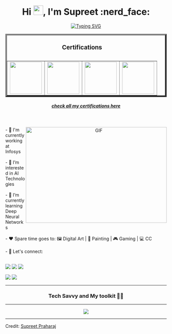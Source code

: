 <h1 align="center">Hi <img src="https://media.giphy.com/media/hvRJCLFzcasrR4ia7z/giphy.gif" width="30">, I'm Supreet :nerd_face:</h1>
<p align="center">
<a href="https://git.io/typing-svg" target="_blank"><img src="https://readme-typing-svg.demolab.com?font=Alkatra&size=22&pause=1000&color=00FFF5&center=true&width=650&lines=A+Data+Engineer%2C+Empowering+Solutions+through+Data+and+Tech;AI+Enthusiast%2C+Unleashing+Innovation+with+Artificial+Intelligence;Web+App+Fanatic%2C+Crafting+Dynamic+Online+Experiences+with+Fervor" alt="Typing SVG" /></a>
</p>

<table border="5" align="center">
<caption><h3 align="center">Certifications</h3></caption>
<tr>
  <td><a target="_blank" href="https://www.credly.com/badges/9245abc0-50e3-4103-a506-922db4644ca1/public_url">
  <img src='https://images.credly.com/size/220x220/images/be8fcaeb-c769-4858-b567-ffaaa73ce8cf/image.png' height="100"/>
</a>
    </td>
  <td>
<a target="_blank" href="https://www.credly.com/badges/1853ef93-c68c-4f66-b89b-edfbe076ca00/public_url">
  <img src='https://images.credly.com/size/220x220/images/6e740902-ae17-42c3-85c9-b4d017d8e21e/image.png' height="100"/>
</a>
    </td>
  <td>
    <a target="_blank" href="https://credentials.databricks.com/f2e496d3-127d-45c8-b4c4-fe417503452d">
      <img src="https://images.squarespace-cdn.com/content/v1/5bce4071ab1a620db382773e/62f853ba-36ad-4183-8415-b48f467c2de2/Data+Engineer+Associate+Badge.png" height="100"/>
    </a>
  </td>
  <td>
    <a target="_blank" href="https://www.credly.com/badges/0dbc8259-3dd9-4ea8-9b37-0c6b7868a57c/public_url">
      <img src="https://images.credly.com/size/680x680/images/00634f82-b07f-4bbd-a6bb-53de397fc3a6/image.png" height="100"/>
      </a>
    </td>
  </tr>
  </table>
  <h5 align="center"><a target="_blank" href="https://www.credly.com/users/supreet-praharaj/badges">check all my certifications here</a></h5>
  <br/>
  <br/>
<a target="_blank" align="center">
  <img align="right" top="500" height="300" width="440" alt="GIF" src="https://media.giphy.com/media/SWoSkN6DxTszqIKEqv/giphy.gif">
</a>
- 🏬 I'm currently working at Infosys  
<br/>
<br/>
- 👀 I’m interested in AI Technologies
<br/>
<br/>
- 🌱 I’m currently learning Deep Neural Networks
<br/>
<br/>
- ❤️ Spare time goes to: 🖼️ Digital Art | 🎨 Painting | 🎮 Gaming | 💻 CC
<br/>
<br/>
- 🤙 Let's connect:
<br/>
<br/>
<p>
  <a href="https://www.linkedin.com/in/supreet-praharaj/" target="_blank"><img src="https://img.shields.io/badge/LinkedIn-0077B5?style=for-the-badge&logo=linkedin&logoColor=white"/></a>
  <a href="mailto:supreet.praharaj.pro+github@gmail.com" target="_blank"><img src="https://img.shields.io/badge/Gmail-D14836?style=for-the-badge&logo=gmail&logoColor=white"/></a> 
  <a href="https://www.instagram.com/ig_blaze.n.flame" target="_blank"><img src="https://img.shields.io/badge/Instagram-E4405F?style=for-the-badge&logo=instagram&logoColor=white"/></a>
<p/>
<p>
  <a href="https://www.hackerrank.com/Supreet_Praharaj" target="_blank"><img src="https://img.shields.io/badge/-Hackerrank-2EC866?style=for-the-badge&logo=HackerRank&logoColor=white"/></a>
  <a href="https://leetcode.com/supreet-praharaj/" target="_blank"><img src="https://img.shields.io/badge/-LeetCode-FFA116?style=for-the-badge&logo=LeetCode&logoColor=black"/></a>
</p>
<hr/>
<h3 align="center">Tech Savvy and My toolkit 🧑‍💻</h3>
<hr/>
<p align="center">
  <a href="https://skillicons.dev" target="_blank">
    <img src="https://skillicons.dev/icons?i=git,github,vscode,azure,aws,py,pytorch,java,spring,gradle,maven,jenkins,html,js,css,vite,angular,react,d3,redux,tailwind,bootstrap,materialui,firebase,md,postman,nodejs,ts&perline=14" />
  </a>
</p>
<hr/>

Credit: [Supreet Praharaj](https://github.com/spraharaj-projects)
<!---
spraharaj-projects/spraharaj-projects is a ✨ special ✨ repository because its `README.md` (this file) appears on your GitHub profile.
You can click the Preview link to take a look at your changes.
--->
